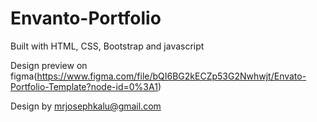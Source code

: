 # Envanto-Portfolio
Built with HTML, CSS, Bootstrap and javascript

Design preview on figma(https://www.figma.com/file/bQI6BG2kECZp53G2Nwhwjt/Envato-Portfolio-Template?node-id=0%3A1) 

Design by mrjosephkalu@gmail.com